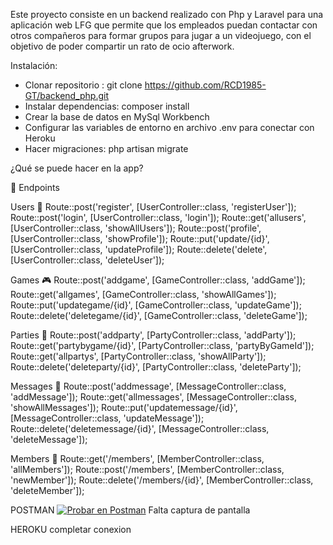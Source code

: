 
Este proyecto consiste en un backend realizado con Php y Laravel para una aplicación web LFG que
permite que los empleados puedan contactar con otros compañeros para
formar grupos para jugar a un videojuego, con el objetivo de poder compartir
un rato de ocio afterwork.


Instalación:
- Clonar repositorio : git clone https://github.com/RCD1985-GT/backend_php.git
- Instalar dependencias: composer install
- Crear la base de datos en MySql Workbench
- Configurar las variables de entorno en archivo .env para conectar con Heroku
- Hacer migraciones: php artisan migrate


¿Qué se puede hacer en la app?

🚩 Endpoints

Users 👥
Route::post('register', [UserController::class, 'registerUser']);
Route::post('login', [UserController::class, 'login']);
Route::get('allusers', [UserController::class, 'showAllUsers']);
Route::post('profile', [UserController::class, 'showProfile']);
Route::put('update/{id}', [UserController::class, 'updateProfile']);
Route::delete('delete', [UserController::class, 'deleteUser']);

Games 🎮
Route::post('addgame', [GameController::class, 'addGame']);
Route::get('allgames', [GameController::class, 'showAllGames']);
Route::put('updategame/{id}', [GameController::class, 'updateGame']);
Route::delete('deletegame/{id}', [GameController::class, 'deleteGame']);

Parties 🎉
Route::post('addparty', [PartyController::class, 'addParty']);
Route::get('partybygame/{id}', [PartyController::class, 'partyByGameId']);
Route::get('allpartys', [PartyController::class, 'showAllParty']);
Route::delete('deleteparty/{id}', [PartyController::class, 'deleteParty']);

Messages 💬
Route::post('addmessage', [MessageController::class, 'addMessage']);
Route::get('allmessages', [MessageController::class, 'showAllMessages']);
Route::put('updatemessage/{id}', [MessageController::class, 'updateMessage']);
Route::delete('deletemessage/{id}', [MessageController::class, 'deleteMessage']);

Members 👥
Route::get('/members', [MemberController::class, 'allMembers']);
Route::post('/members', [MemberController::class, 'newMember']);
Route::delete('/members/{id}', [MemberController::class, 'deleteMember']);

POSTMAN 
[![Probar en Postman](https://run.pstmn.io/button.svg)](https://documenter.getpostman.com/view/19801979/Uyr7FxN9)
Falta captura de pantalla


HEROKU
completar conexion